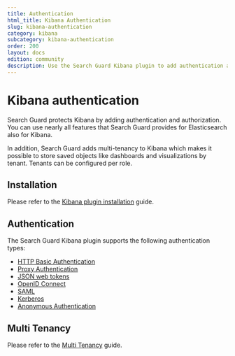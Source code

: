 ```yaml
---
title: Authentication
html_title: Kibana Authentication
slug: kibana-authentication
category: kibana
subcategory: kibana-authentication
order: 200
layout: docs
edition: community
description: Use the Search Guard Kibana plugin to add authentication and session management to Kibana.
---
```

<!---
Copyright 2022 floragunn GmbH
-->

# Kibana authentication

Search Guard protects Kibana by adding authentication and authorization. You can use nearly all features that Search Guard provides for Elasticsearch also for Kibana.

In addition, Search Guard adds multi-tenancy to Kibana which makes it possible to store saved objects like dashboards and visualizations by tenant. Tenants can be configured per role.

## Installation

Please refer to the [Kibana plugin installation](kibana_installation.md) guide.

## Authentication

The Search Guard Kibana plugin supports the following authentication types:

* [HTTP Basic Authentication](kibana_authentication_basicauth.md)
* [Proxy Authentication](kibana_authentication_proxy.md)
* [JSON web tokens](kibana_authentication_jwt.md)
* [OpenID Connect](kibana_authentication_openid.md)
* [SAML](kibana_authentication_saml.md)
* [Kerberos](kibana_authentication_kerberos.md)
* [Anonymous Authentication](kibana_authentication_anonymous.md)

## Multi Tenancy

Please refer to the [Multi Tenancy](kibana_multitenancy.md) guide.